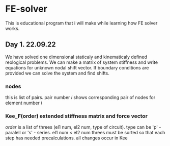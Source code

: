 # FE-solver
This is educational program that i will make while learning how FE solver works.

## Day 1. 22.09.22
We have solved one dimensional staticaly and kinematicaly defined reological problems.
We can make a matrix of system stiffness and write equations for unknown nodal shift vector.
If boundary conditions are provided we can solve the system and find shifts.

### nodes
this is list of pairs.
pair number *i* shows corresponding pair of nodes for element number *i*

### Kee_F(order) extended stiffness matrix and force vector
*order* is a list of threes (el1 num, el2 num, type of circuit).
type can be 'p' - paralell or 's' - series.
el1 num < el2 num
threes must be sorted so that each step has needed precalculations.
all changes occur in Kee
